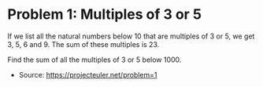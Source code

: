 # Problem 1: Multiples of 3 or 5

If we list all the natural numbers below 10 that are multiples
of 3 or 5, we get 3, 5, 6 and 9. The sum of these multiples is 23.

Find the sum of all the multiples of 3 or 5 below 1000.

- Source: https://projecteuler.net/problem=1
